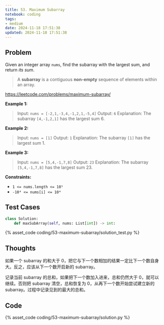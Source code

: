 ```yaml
---
title: 53. Maximum Subarray
notebook: coding
tags:
- medium
date: 2024-11-18 17:51:38
updated: 2024-11-18 17:51:38
---
```

## Problem

Given an integer array `nums`, find the subarray with the largest sum, and return _its sum_.

> A **subarray** is a contiguous **non-empty** sequence of elements within an array.

<https://leetcode.com/problems/maximum-subarray/>

**Example 1:**

> Input: `nums = [-2,1,-3,4,-1,2,1,-5,4]`
> Output: `6`
> Explanation: The subarray `[4,-1,2,1]` has the largest sum 6.

**Example 2:**

> Input: `nums = [1]`
> Output: `1`
> Explanation: The subarray `[1]` has the largest sum 1.

**Example 3:**

> Input: `nums = [5,4,-1,7,8]`
> Output: `23`
> Explanation: The subarray `[5,4,-1,7,8]` has the largest sum 23.

**Constraints:**

- `1 <= nums.length <= 10⁵`
- `-10⁴ <= nums[i] <= 10⁴`

## Test Cases

``` python
class Solution:
    def maxSubArray(self, nums: List[int]) -> int:
```

{% asset_code coding/53-maximum-subarray/solution_test.py %}

## Thoughts

如果一个 subarray 的和大于 0，把它与下一个数相加的结果一定比下一个数自身大。反之，应该从下一个数开启新的 subarray。

记录当前 subarray 的总和，如果把下一个数加入进来，总和仍然大于 0，就可以继续。否则把 subarray 清空，总和恢复为 0，从再下一个数开始尝试建立新的 subarray。过程中记录见到的最大的总和。

## Code

{% asset_code coding/53-maximum-subarray/solution.py %}
